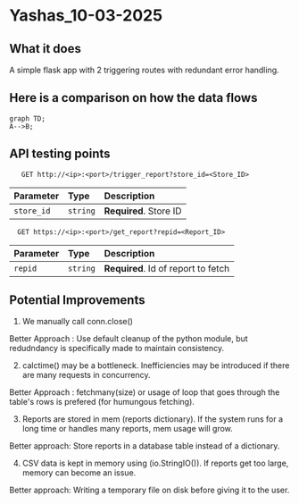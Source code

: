 # Yashas_10-03-2025
## What it does 

A simple flask app with 2 triggering routes with redundant error handling. 

## Here is a comparison on how the data flows 

```mermaid
graph TD;
A-->B;
```

## API testing points

```http
   GET http://<ip>:<port>/trigger_report?store_id=<Store_ID>
```

| Parameter | Type     | Description                |
| :-------- | :------- | :------------------------- |
| `store_id`| `string` | **Required**. Store ID     |



```http
  GET https://<ip>:<port>/get_report?repid=<Report_ID>
```

| Parameter | Type     | Description                         |
| :-------- | :------- | :---------------------------------- |
| `repid`   | `string` | **Required**. Id of report to fetch |



## Potential Improvements


1. We manually call conn.close()
   
Better Approach : Use default cleanup of the python module, but redudndancy is specifically made to maintain consistency.

2. calctime() may be a bottleneck. Inefficiencies may be introduced if there are many requests in concurrency.
 
Better Approach : fetchmany(size) or usage of loop that goes through the table's rows is prefered (for humungous fetching).

3. Reports are stored in mem (reports dictionary). If the system runs for a long time or handles many reports, mem usage will grow.
 
Better approach: Store reports in a database table instead of a dictionary.

4. CSV data is kept in memory using (io.StringIO()). If reports get too large, memory can become an issue.
 
Better approach: Writing a temporary file on disk before giving it to the user.

